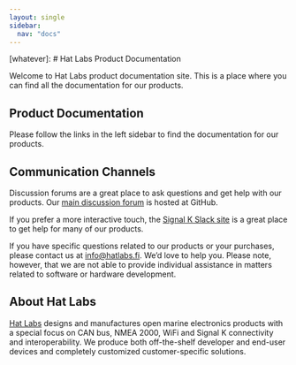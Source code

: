 ```yaml
---
layout: single
sidebar:
  nav: "docs"
---
```


[whatever]: # Hat Labs Product Documentation

Welcome to Hat Labs product documentation site. This is a place where you can find all the documentation for our products.

## Product Documentation

Please follow the links in the left sidebar to find the documentation for our products.

## Communication Channels

Discussion forums are a great place to ask questions and get help with our products.
Our [main discussion forum](https://github.com/hatlabs/discussions/discussions/) is hosted at GitHub.

If you prefer a more interactive touch, the [Signal K Slack site](http://slack-invite.signalk.org/) is a great place to get help for many of our products.

If you have specific questions related to our products or your purchases, please contact us at [info@hatlabs.fi](mailto:info@hatlabs.fi). We’d love to help you.
Please note, however, that we are not able to provide individual assistance in matters related to software or hardware development.

## About Hat Labs

[Hat Labs](https://hatlabs.fi) designs and manufactures open marine electronics products with a special focus on CAN bus, NMEA 2000, WiFi and Signal K connectivity and interoperability.
We produce both off-the-shelf developer and end-user devices and completely customized customer-specific solutions.
